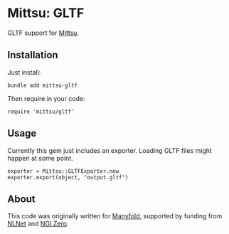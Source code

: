 # Mittsu: GLTF
GLTF support for [Mittsu](https://github.com/danini-the-panini/mittsu).

## Installation

Just install:

`bundle add mittsu-gltf`

Then require in your code:

`require 'mittsu/gltf'`

## Usage

Currently this gem just includes an exporter. Loading GLTF files might happen at some point.

```
exporter = Mittsu::GLTFExporter.new
exporter.export(object, "output.gltf")
```

## About

This code was originally written for [Manyfold](https://manyfold.app), supported by funding from [NLNet](https://nlnet.nl) and [NGI Zero](https://ngi.eu/ngi-projects/ngi-zero/).
